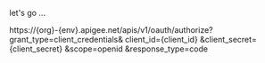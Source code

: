let's go ...



https://{org}-{env}.apigee.net/apis/v1/oauth/authorize?
grant_type=client_credentials&
client_id={client_id}
&client_secret={client_secret}
&scope=openid
&response_type=code
